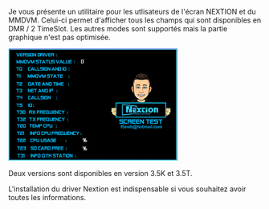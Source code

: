 
Je vous présente un utilitaire pour les utlisateurs de l'écran NEXTION et du MMDVM.
Celui-ci permet d'afficher tous les champs qui sont disponibles en DMR / 2 TimeSlot.
Les autres modes sont supportés mais la partie graphique n'est pas optimisée.

<img src = "https://github.com/f5swb/Nextion-screen-test-MMDVM/blob/master/SCREEN%20TEST.PNG" title = "Nextion scree">

Deux versions sont disponibles en version 3.5K et 3.5T.

L'installation du driver Nextion est indispensable si vous souhaitez avoir toutes les informations.

